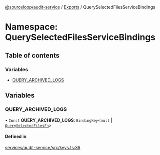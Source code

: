 [@sourceloop/audit-service](../README.md) / [Exports](../modules.md) / QuerySelectedFilesServiceBindings

# Namespace: QuerySelectedFilesServiceBindings

## Table of contents

### Variables

- [QUERY\_ARCHIVED\_LOGS](QuerySelectedFilesServiceBindings.md#query_archived_logs)

## Variables

### QUERY\_ARCHIVED\_LOGS

• `Const` **QUERY\_ARCHIVED\_LOGS**: `BindingKey`<``null`` \| [`QuerySelectedFilesFn`](../modules.md#queryselectedfilesfn)\>

#### Defined in

[services/audit-service/src/keys.ts:36](https://github.com/sourcefuse/loopback4-microservice-catalog/blob/d35fdb3f0/services/audit-service/src/keys.ts#L36)
